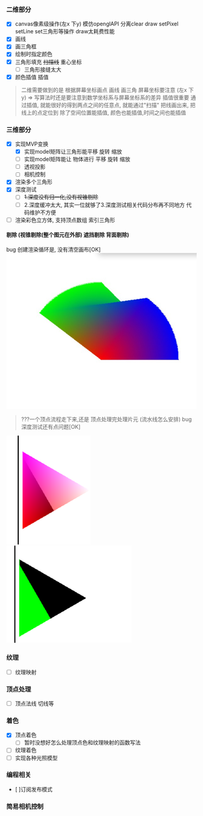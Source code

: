 ### 二维部分
- [x] canvas像素级操作(左x 下y) 模仿openglAPI 分离clear draw setPixel setLine set三角形等操作 draw太耗费性能
- [x] 画线
- [x] 画三角框
- [x] 绘制时指定颜色
- [x] 三角形填充 ~~扫描线~~ 重心坐标
  -[ ] 三角形接缝太大
- [x] 颜色插值 插值
> 二维需要做到的是 根据屏幕坐标画点 画线 画三角
> 屏幕坐标要注意 (左x 下y) => 写算法时还是要注意到数学坐标系与屏幕坐标系的差异
> 插值很重要  通过插值, 就能很好的得到两点之间的任意点, 就能通过"扫描" 把线画出来, 把线上的点定位到 
> 除了空间位置能插值, 颜色也能插值,时间之间也能插值 
### 三维部分
- [x] 实现MVP变换
  - [x] 实现model矩阵让三角形能平移 旋转 缩放
  - [ ] 实现model矩阵能让 物体进行 平移 旋转 缩放
  - [ ] 透视投影 
  - [ ] 相机控制
- [x] 渲染多个三角形
- [x] 深度测试
  - [ ]  ~~1.深度没有归一化,没有视锥剔除~~ 
  - [ ] 2.深度缓冲太大, 其实一位就够了3.深度测试相关代码分布再不同地方 代码维护不方便
- [ ] 渲染彩色立方体, 支持顶点数组 索引三角形 

#### 剔除 (视锥剔除(整个图元在外部)  遮挡剔除 背面剔除)

bug 创建渲染循环是, 没有清空画布[OK]
![图片alt](img/Snipaste_2023-03-10_17-09-50.jpg)
> ???一个顶点流程走下来,还是 顶点处理完处理片元  (流水线怎么安排)
bug 深度测试还有点问题[OK]

![图片alt](img/Snipaste_2023-03-16_16-28-58.png)
![图片alt](img/Snipaste_2023-03-16_17-15-20.png)

### 纹理
- [ ] 纹理映射

### 顶点处理
- [ ] 顶点法线 切线等
### 着色
- [x] 顶点着色
  - [ ] 暂时没想好怎么处理顶点色和纹理映射的函数写法
- [ ] 纹理着色
- [ ] 实现各种光照模型

### 编程相关
- [ ]订阅发布模式

### 简易相机控制
